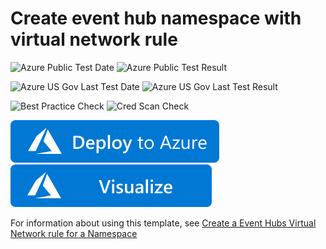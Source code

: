 # Create event hub namespace with virtual network rule

![Azure Public Test Date](https://azurequickstartsservice.blob.core.windows.net/badges/301-eventhub-namespace-vnet/PublicLastTestDate.svg)
![Azure Public Test Result](https://azurequickstartsservice.blob.core.windows.net/badges/301-eventhub-namespace-vnet/PublicDeployment.svg)

![Azure US Gov Last Test Date](https://azurequickstartsservice.blob.core.windows.net/badges/301-eventhub-namespace-vnet/FairfaxLastTestDate.svg)
![Azure US Gov Last Test Result](https://azurequickstartsservice.blob.core.windows.net/badges/301-eventhub-namespace-vnet/FairfaxDeployment.svg)

![Best Practice Check](https://azurequickstartsservice.blob.core.windows.net/badges/301-eventhub-namespace-vnet/BestPracticeResult.svg)
![Cred Scan Check](https://azurequickstartsservice.blob.core.windows.net/badges/301-eventhub-namespace-vnet/CredScanResult.svg)

[![Deploy To Azure](https://raw.githubusercontent.com/Azure/azure-quickstart-templates/master/1-CONTRIBUTION-GUIDE/images/deploytoazure.svg?sanitize=true)]("https://portal.azure.com/#create/Microsoft.Template/uri/https%3A%2F%2Fraw.githubusercontent.com%2FAzure%2Fazure-quickstart-templates%2Fmaster%2F301-eventhub-namespace-vnet%2Fazuredeploy.json")  [![Visualize](https://raw.githubusercontent.com/Azure/azure-quickstart-templates/master/1-CONTRIBUTION-GUIDE/images/visualizebutton.svg?sanitize=true)]("http://armviz.io/#/?load=https%3A%2F%2Fraw.githubusercontent.com%2FAzure%2Fazure-quickstart-templates%2Fmaster%2F301-eventhub-namespace-vnet%2Fazuredeploy.json")

For information about using this template, see [Create a Event Hubs Virtual Network rule for a Namespace](https://docs.microsoft.com/en-us/azure/event-hubs/event-hubs-service-endpoints)



